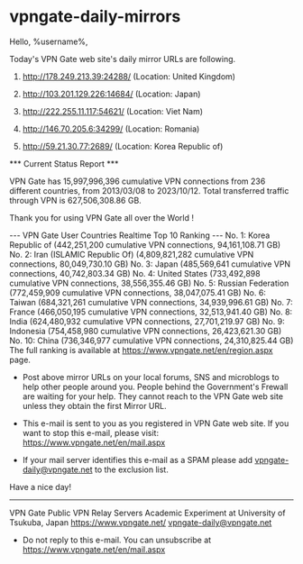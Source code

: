 # vpngate-daily-mirrors

Hello, %username%,

Today's VPN Gate web site's daily mirror URLs are following.

1. http://178.249.213.39:24288/
   (Location: United Kingdom)

2. http://103.201.129.226:14684/
   (Location: Japan)

3. http://222.255.11.117:54621/
   (Location: Viet Nam)

4. http://146.70.205.6:34299/
   (Location: Romania)

5. http://59.21.30.77:2689/
   (Location: Korea Republic of)


*** Current Status Report ***

VPN Gate has 15,997,996,396 cumulative VPN connections from 236 different countries, from 2013/03/08 to 2023/10/12.
Total transferred traffic through VPN is 627,506,308.86 GB.

Thank you for using VPN Gate all over the World !


--- VPN Gate User Countries Realtime Top 10 Ranking ---
No. 1: Korea Republic of (442,251,200 cumulative VPN connections, 94,161,108.71 GB)
No. 2: Iran (ISLAMIC Republic Of) (4,809,821,282 cumulative VPN connections, 80,049,730.10 GB)
No. 3: Japan (485,569,641 cumulative VPN connections, 40,742,803.34 GB)
No. 4: United States (733,492,898 cumulative VPN connections, 38,556,355.46 GB)
No. 5: Russian Federation (772,459,909 cumulative VPN connections, 38,047,075.41 GB)
No. 6: Taiwan (684,321,261 cumulative VPN connections, 34,939,996.61 GB)
No. 7: France (466,050,195 cumulative VPN connections, 32,513,941.40 GB)
No. 8: India (624,480,932 cumulative VPN connections, 27,701,219.97 GB)
No. 9: Indonesia (754,458,980 cumulative VPN connections, 26,423,621.30 GB)
No. 10: China (736,346,977 cumulative VPN connections, 24,310,825.44 GB)
The full ranking is available at https://www.vpngate.net/en/region.aspx page.


* Post above mirror URLs on your local forums, SNS and microblogs
  to help other people around you.
  People behind the Government's Frewall are waiting for your help.
  They cannot reach to the VPN Gate web site
  unless they obtain the first Mirror URL.

* This e-mail is sent to you as you registered in VPN Gate web site.
  If you want to stop this e-mail, please visit:
  https://www.vpngate.net/en/mail.aspx

* If your mail server identifies this e-mail as a SPAM
  please add vpngate-daily@vpngate.net to the exclusion list.

Have a nice day!

------------------------------------------------------
VPN Gate Public VPN Relay Servers
Academic Experiment at University of Tsukuba, Japan
https://www.vpngate.net/
vpngate-daily@vpngate.net
* Do not reply to this e-mail.
  You can unsubscribe at https://www.vpngate.net/en/mail.aspx


